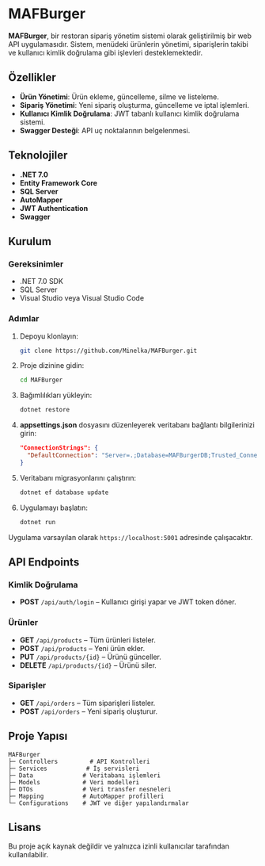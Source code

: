 # MAFBurger

**MAFBurger**, bir restoran sipariş yönetim sistemi olarak geliştirilmiş bir web API uygulamasıdır. Sistem, menüdeki ürünlerin yönetimi, siparişlerin takibi ve kullanıcı kimlik doğrulama gibi işlevleri desteklemektedir.

## Özellikler

- **Ürün Yönetimi**: Ürün ekleme, güncelleme, silme ve listeleme.
- **Sipariş Yönetimi**: Yeni sipariş oluşturma, güncelleme ve iptal işlemleri.
- **Kullanıcı Kimlik Doğrulama**: JWT tabanlı kullanıcı kimlik doğrulama sistemi.
- **Swagger Desteği**: API uç noktalarının belgelenmesi.

## Teknolojiler

- **.NET 7.0**
- **Entity Framework Core**
- **SQL Server**
- **AutoMapper**
- **JWT Authentication**
- **Swagger**

## Kurulum

### Gereksinimler

- .NET 7.0 SDK
- SQL Server
- Visual Studio veya Visual Studio Code

### Adımlar

1. Depoyu klonlayın:

   ```bash
   git clone https://github.com/Minelka/MAFBurger.git
   ```

2. Proje dizinine gidin:

   ```bash
   cd MAFBurger
   ```

3. Bağımlılıkları yükleyin:

   ```bash
   dotnet restore
   ```

4. **appsettings.json** dosyasını düzenleyerek veritabanı bağlantı bilgilerinizi girin:

   ```json
   "ConnectionStrings": {
     "DefaultConnection": "Server=.;Database=MAFBurgerDB;Trusted_Connection=True;"
   }
   ```

5. Veritabanı migrasyonlarını çalıştırın:

   ```bash
   dotnet ef database update
   ```

6. Uygulamayı başlatın:

   ```bash
   dotnet run
   ```

Uygulama varsayılan olarak `https://localhost:5001` adresinde çalışacaktır.

## API Endpoints

### Kimlik Doğrulama

- **POST** `/api/auth/login` – Kullanıcı girişi yapar ve JWT token döner.

### Ürünler

- **GET** `/api/products` – Tüm ürünleri listeler.
- **POST** `/api/products` – Yeni ürün ekler.
- **PUT** `/api/products/{id}` – Ürünü günceller.
- **DELETE** `/api/products/{id}` – Ürünü siler.

### Siparişler

- **GET** `/api/orders` – Tüm siparişleri listeler.
- **POST** `/api/orders` – Yeni sipariş oluşturur.

## Proje Yapısı

```
MAFBurger
├─ Controllers         # API Kontrolleri
├─ Services           # İş servisleri
├─ Data              # Veritabanı işlemleri
├─ Models            # Veri modelleri
├─ DTOs              # Veri transfer nesneleri
├─ Mapping           # AutoMapper profilleri
└─ Configurations    # JWT ve diğer yapılandırmalar
```

## Lisans

Bu proje açık kaynak değildir ve yalnızca izinli kullanıcılar tarafından kullanılabilir.
